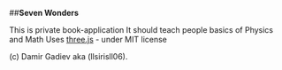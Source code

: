 ##**Seven Wonders**

This is private book-application
It should teach people basics of Physics and Math
Uses [three.js](http://threejs.org) - under MIT license


(c) Damir Gadiev aka (llsirisll06).



